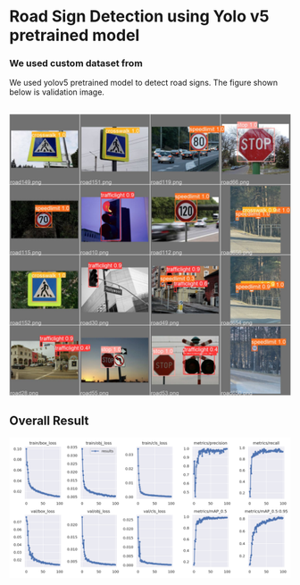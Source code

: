 <h1>Road Sign Detection using Yolo v5 pretrained model</h1>
<h3> We used custom dataset from </h3>

<p> We used yolov5 pretrained model to detect road signs. The figure shown below is validation image. </p>

<br>
<img src = "Presentation/Image/val_batch0_pred.jpg"></img>

<h2> Overall Result </h2>
<img src = "Presentation/Image/results.png"></img>

